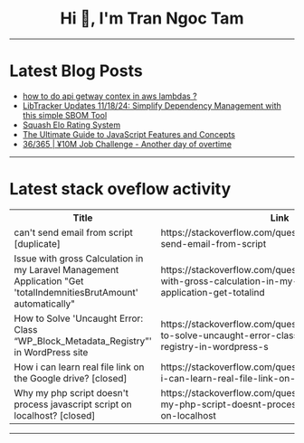 <h1 align="center">Hi 👋, I'm Tran Ngoc Tam</h1>

---

# Latest Blog Posts 
<!-- BLOG-POST-LIST:START -->
- [how to do api getway contex in aws lambdas ?](https://dev.to/souzdev/how-to-do-api-getway-contex-in-aws-lambdas--4lgj)
- [LibTracker Updates 11/18/24: Simplify Dependency Management with this simple SBOM Tool](https://dev.to/windmillcode/libtracker-updates-111824-simplify-dependency-management-with-this-simple-sbom-tool-4chd)
- [Squash Elo Rating System](https://dev.to/aaravsibbal/squash-elo-rating-system-54k1)
- [The Ultimate Guide to JavaScript Features and Concepts](https://dev.to/koolkamalkishor/the-ultimate-guide-to-javascript-features-and-concepts-56gb)
- [36/365 | ¥10M Job Challenge - Another day of overtime](https://dev.to/kameken100/36365-y10m-job-challenge-another-day-of-overtime-n6m)
<!-- BLOG-POST-LIST:END -->

---

# Latest stack oveflow activity
<table>
  <tr><th>Title</th><th>Link</th></tr>
  <!-- STACKOVERFLOW:START --><tr><td>can&#39;t send email from script [duplicate]</td><td>https://stackoverflow.com/questions/79201159/cant-send-email-from-script</td></tr><tr><td>Issue with gross Calculation in my Laravel Management Application &quot;Get &#39;totalIndemnitiesBrutAmount&#39; automatically&quot;</td><td>https://stackoverflow.com/questions/79201150/issue-with-gross-calculation-in-my-laravel-management-application-get-totalind</td></tr><tr><td>How to Solve &#39;Uncaught Error: Class “WP_Block_Metadata_Registry”&#39; in WordPress site</td><td>https://stackoverflow.com/questions/79201067/how-to-solve-uncaught-error-class-wp-block-metadata-registry-in-wordpress-s</td></tr><tr><td>How i can learn real file link on the Google drive? [closed]</td><td>https://stackoverflow.com/questions/79200865/how-i-can-learn-real-file-link-on-the-google-drive</td></tr><tr><td>Why my php script doesn&#39;t process javascript script on localhost? [closed]</td><td>https://stackoverflow.com/questions/79200864/why-my-php-script-doesnt-process-javascript-script-on-localhost</td></tr><!-- STACKOVERFLOW:END -->
</table>

---


